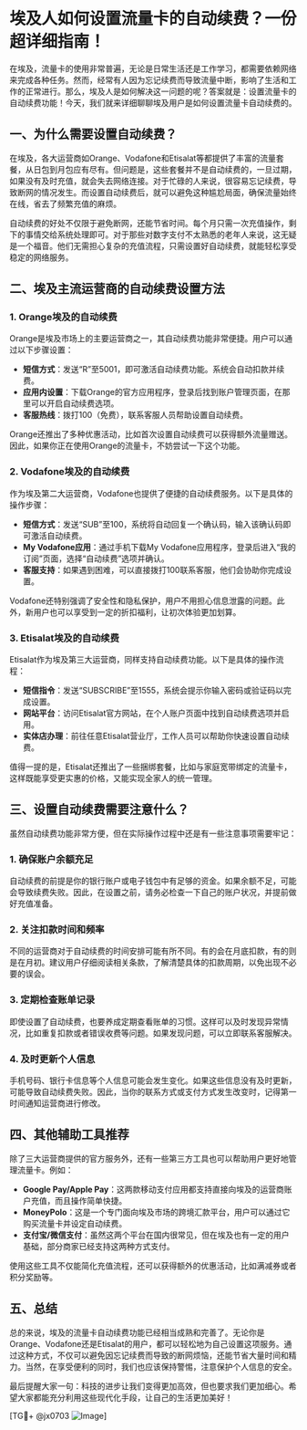 # 埃及人如何设置流量卡的自动续费？一份超详细指南！

在埃及，流量卡的使用非常普遍，无论是日常生活还是工作学习，都需要依赖网络来完成各种任务。然而，经常有人因为忘记续费而导致流量中断，影响了生活和工作的正常进行。那么，埃及人是如何解决这一问题的呢？答案就是：设置流量卡的自动续费功能！今天，我们就来详细聊聊埃及用户是如何设置流量卡自动续费的。

## 一、为什么需要设置自动续费？

在埃及，各大运营商如Orange、Vodafone和Etisalat等都提供了丰富的流量套餐，从日包到月包应有尽有。但问题是，这些套餐并不是自动续费的，一旦过期，如果没有及时充值，就会失去网络连接。对于忙碌的人来说，很容易忘记续费，导致断网的情况发生。而设置自动续费后，就可以避免这种尴尬局面，确保流量始终在线，省去了频繁充值的麻烦。

自动续费的好处不仅限于避免断网，还能节省时间。每个月只需一次充值操作，剩下的事情交给系统处理即可。对于那些对数字支付不太熟悉的老年人来说，这无疑是一个福音。他们无需担心复杂的充值流程，只需设置好自动续费，就能轻松享受稳定的网络服务。

## 二、埃及主流运营商的自动续费设置方法

### 1. Orange埃及的自动续费

Orange是埃及市场上的主要运营商之一，其自动续费功能非常便捷。用户可以通过以下步骤设置：

- **短信方式**：发送“R”至5001，即可激活自动续费功能。系统会自动扣款并续费。
- **应用内设置**：下载Orange的官方应用程序，登录后找到账户管理页面，在那里可以开启自动续费选项。
- **客服热线**：拨打100（免费），联系客服人员帮助设置自动续费。

Orange还推出了多种优惠活动，比如首次设置自动续费可以获得额外流量赠送。因此，如果你正在使用Orange的流量卡，不妨尝试一下这个功能。

### 2. Vodafone埃及的自动续费

作为埃及第二大运营商，Vodafone也提供了便捷的自动续费服务。以下是具体的操作步骤：

- **短信方式**：发送“SUB”至100，系统将自动回复一个确认码，输入该确认码即可激活自动续费。
- **My Vodafone应用**：通过手机下载My Vodafone应用程序，登录后进入“我的订阅”页面，选择“自动续费”选项并确认。
- **客服支持**：如果遇到困难，可以直接拨打100联系客服，他们会协助你完成设置。

Vodafone还特别强调了安全性和隐私保护，用户不用担心信息泄露的问题。此外，新用户也可以享受到一定的折扣福利，让初次体验更加划算。

### 3. Etisalat埃及的自动续费

Etisalat作为埃及第三大运营商，同样支持自动续费功能。以下是具体的操作流程：

- **短信指令**：发送“SUBSCRIBE”至1555，系统会提示你输入密码或验证码以完成设置。
- **网站平台**：访问Etisalat官方网站，在个人账户页面中找到自动续费选项并启用。
- **实体店办理**：前往任意Etisalat营业厅，工作人员可以帮助你快速设置自动续费。

值得一提的是，Etisalat还推出了一些捆绑套餐，比如与家庭宽带绑定的流量卡，这样既能享受更实惠的价格，又能实现全家人的统一管理。

## 三、设置自动续费需要注意什么？

虽然自动续费功能非常方便，但在实际操作过程中还是有一些注意事项需要牢记：

### 1. 确保账户余额充足

自动续费的前提是你的银行账户或电子钱包中有足够的资金。如果余额不足，可能会导致续费失败。因此，在设置之前，请务必检查一下自己的账户状况，并提前做好充值准备。

### 2. 关注扣款时间和频率

不同的运营商对于自动续费的时间安排可能有所不同。有的会在月底扣款，有的则是在月初。建议用户仔细阅读相关条款，了解清楚具体的扣款周期，以免出现不必要的误会。

### 3. 定期检查账单记录

即使设置了自动续费，也要养成定期查看账单的习惯。这样可以及时发现异常情况，比如重复扣款或者错误收费等问题。如果发现问题，可以立即联系客服解决。

### 4. 及时更新个人信息

手机号码、银行卡信息等个人信息可能会发生变化。如果这些信息没有及时更新，可能导致自动续费失败。因此，当你的联系方式或支付方式发生改变时，记得第一时间通知运营商进行修改。

## 四、其他辅助工具推荐

除了三大运营商提供的官方服务外，还有一些第三方工具也可以帮助用户更好地管理流量卡。例如：

- **Google Pay/Apple Pay**：这两款移动支付应用都支持直接向埃及的运营商账户充值，而且操作简单快捷。
- **MoneyPolo**：这是一个专门面向埃及市场的跨境汇款平台，用户可以通过它购买流量卡并设定自动续费。
- **支付宝/微信支付**：虽然这两个平台在国内很常见，但在埃及也有一定的用户基础，部分商家已经支持这两种方式支付。

使用这些工具不仅能简化充值流程，还可以获得额外的优惠活动，比如满减券或者积分奖励等。

## 五、总结

总的来说，埃及的流量卡自动续费功能已经相当成熟和完善了。无论你是Orange、Vodafone还是Etisalat的用户，都可以轻松地为自己设置这项服务。通过这种方式，不仅可以避免因忘记续费而导致的断网烦恼，还能节省大量时间和精力。当然，在享受便利的同时，我们也应该保持警惕，注意保护个人信息的安全。

最后提醒大家一句：科技的进步让我们变得更加高效，但也要求我们更加细心。希望大家都能充分利用这些现代化手段，让自己的生活更加美好！

[TG💪+ @jx0703 ![Image](https://github.com/user-attachments/assets/dbca1d08-cadb-493c-b0ec-ad6f7a83f270)]